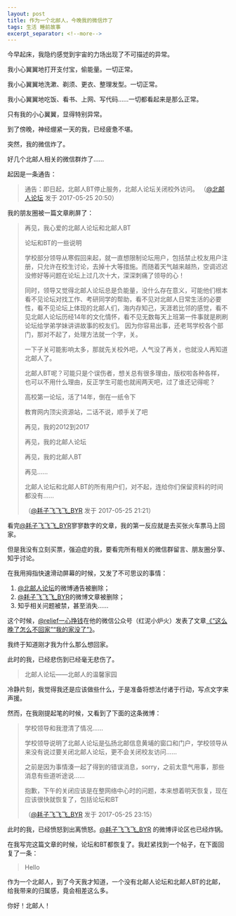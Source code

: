 ```yaml
---
layout: post
title: 作为一个北邮人，今晚我的微信炸了
tags: 生活 睡前故事
excerpt_separator: <!--more-->
---
```


今早起床，我隐约感觉到宇宙的力场出现了不可描述的异常。

我小心翼翼地打开支付宝，偷能量。一切正常。

我小心翼翼地洗漱、剃须、更衣、整理发型。一切正常。

我小心翼翼地吃饭、看书、上网、写代码……一切都看起来是那么正常。

<!--more-->

只有我的小心翼翼，显得特别异常。

到了傍晚，神经绷紧一天的我，已经疲惫不堪。

突然，我的微信炸了。

好几个北邮人相关的微信群炸了……

起因是一条通告：

> 通告：即日起，北邮人BT停止服务，北邮人论坛关闭校外访问。
> （[@北邮人论坛](http://weibo.com/byrbbs) 发于 2017-05-25 20:50）

我的朋友圈被一篇文章刷屏了：

> 再见，我心爱的北邮人论坛和北邮人BT
> 
> 论坛和BT的一些说明
> 
> 学校部分领导从寒假回来起，就一直想限制论坛用户，包括禁止校友用户注册，只允许在校生讨论，去掉十大等措施。而随着天气越来越热，空调迟迟没修好等问题在论坛上过几次十大，深深刺痛了领导的心！
> 
> 同时，领导又觉得北邮人论坛总是负能量，没什么存在意义，可能他们根本看不见论坛对找工作、考研同学的帮助，看不见对北邮人日常生活的必要性，看不见论坛上体现的北邮人们，海内存知己，天涯若比邻的感觉，看不见北邮人论坛历经14年的文化情怀，看不见无数每天上班第一件事就是刷刷论坛给学弟学妹讲讲故事的校友们。
> 因为你容易出事，还老骂学校各个部门，那对不起了，处理方法就一个字，关。
> 
> 一下子关可能影响太多，那就先关校外吧，人气没了再关，也就没人再知道北邮人了。
> 
> 北邮人BT呢？可能只是个误伤者，想关总有很多理由，版权啦各种各样，也可以不用什么理由，反正学生可能也就闹两天吧，过了谁还记得呢？
> 
> 高校第一论坛，活了14年，倒在一纸令下
> 
> 教育网内顶尖资源站，二话不说，顺手关了吧
> 
> 再见，我的2012到2017
> 
> 再见，我的北邮人论坛
> 
> 再见，我的北邮人BT
> 
> 再见……
> 
> 北邮人论坛和北邮人BT的所有用户们，对不起，连给你们保留资料的时间都没有……
> 
> （[@耗子飞飞飞_BYR](http://weibo.com/byrwdjwxh) 发于 2017-05-25 21:21）

看完[@耗子飞飞飞_BYR](http://weibo.com/byrwdjwxh)寥寥数字的文章，我的第一反应就是去买张火车票马上回家。

但是我没有立刻买票，强迫症的我，要看完所有相关的微信群留言、朋友圈分享、知乎讨论。

在我用拇指快速滑动屏幕的时候，又发了不可思议的事情：

1. [@北邮人论坛](http://weibo.com/byrbbs)的微博通告被删除；
2. [@耗子飞飞飞_BYR](http://weibo.com/byrwdjwxh)的微博文章被删除；
3. 知乎相关问题被禁，甚至消失……

这个时候，[@relief一心挣钱](http://weibo.com/yangtzewater)在他的微信公众号（红泥小炉火）发表了文章[《“这么晚了怎么不回家”“我的家没了”》](http://mp.weixin.qq.com/s/tbDmRA1s1UpdXoNF1oZGcA)。

我终于知道刚才我为什么那么想回家。

此时的我，已经悲伤到已经毫无悲伤了。

> 北邮人论坛——北邮人的温馨家园

冷静片刻，我觉得我还是应该做些什么，于是准备将想法付诸于行动，写点文字来声援。

然而，在我刚提起笔的时候，又看到了下面的这条微博：

> 学校领导和我澄清了情况……
> 
> 学校领导说明了北邮人论坛是弘扬北邮信息黄埔的窗口和门户，学校领导从来没有说过要关闭北邮人论坛，更不会关闭校友访问……
> 
> 之前是因为事情湊一起了得到的错误消息，sorry，之前太意气用事，那些消息有些道听途说……
> 
> 抱歉，下午的关闭应该是在整网络中心时的问题，本来想着明天恢复，现在应该很快就恢复了，包括论坛和BT
> 
> （[@耗子飞飞飞_BYR](http://weibo.com/byrwdjwxh) 发于 2017-05-25 23:15）

此时的我，已经愤怒到出离愤怒。[@耗子飞飞飞_BYR](http://weibo.com/byrwdjwxh) 的微博评论区也已经炸锅。

在我写完这篇文章的时候，论坛和BT都恢复了。我赶紧找到一个帖子，在下面回复了一条：

> Hello

作为一个北邮人，到了今天我才知道，一个没有北邮人论坛和北邮人BT的北邮，给我带来的归属感，竟会相差这么多。

你好！北邮人！
